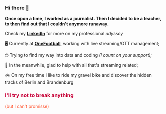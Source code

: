 
### Hi there 👋

**Once opon a time, I worked as a journalist. Then I decided to be a teacher, to then find out that I couldn't anymore runaway.**

Check my <b><a href="https://www.linkedin.com/in/marcos-felipemonteiro-/">LinkedIn</a></b> for more on my professional <i>odyssey</i>


🖥 Currently at <b><a href="https://company.onefootball.com/">OneFootball</a></b>, working with live streaming/OTT management;

🤓 Trying to find my way into data and coding <i>(I count on your support);</i>

💾 In the meanwhile, glad to help with all that's streaming related;

🚲 On my free time I like to ride my gravel bike and discover the hidden tracks of Berlin and Brandenburg 

<b><h3 style="color:#C70039;"> I'll try not to break anything</h3></b><p style="color:#FF5733"> (but I can't promisse)</p>


 
<!--
**marcosfemonteiro/marcosfemonteiro** is a ✨ _special_ ✨ repository because its `README.md` (this file) appears on your GitHub profile.

Here are some ideas to get you started:

- 🔭 I’m currently working on ...
- 🌱 I’m currently learning ...
- 👯 I’m looking to collaborate on ...
- 🤔 I’m looking for help with ...
- 💬 Ask me about ...
- 📫 How to reach me: ...
- 😄 Pronouns: ...
- ⚡ Fun fact: ...
-->
